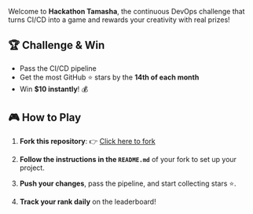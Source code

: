 
Welcome to **Hackathon Tamasha**, the continuous DevOps challenge that turns CI/CD into a game and rewards your creativity with real prizes!

## 🏆 Challenge & Win

- Pass the CI/CD pipeline
- Get the most GitHub ⭐ stars by the **14th of each month**
- Win **$10 instantly**! 💰

## 🎮 How to Play

1. **Fork this repository**: 👉 [Click here to fork](https://github.com/javanile/mush-get-started/fork)

2. **Follow the instructions in the `README.md`** of your fork to set up your project.

3. **Push your changes**, pass the pipeline, and start collecting stars ⭐.

4. **Track your rank daily** on the leaderboard!
